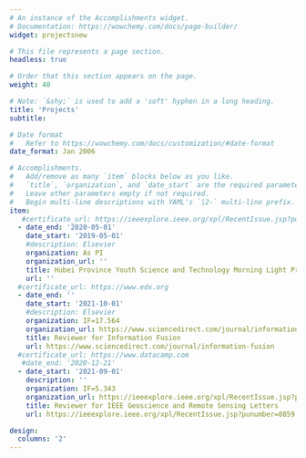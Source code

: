 ```yaml
---
# An instance of the Accomplishments widget.
# Documentation: https://wowchemy.com/docs/page-builder/
widget: projectsnew

# This file represents a page section.
headless: true

# Order that this section appears on the page.
weight: 40

# Note: `&shy;` is used to add a 'soft' hyphen in a long heading.
title: 'Projects'
subtitle:

# Date format
#   Refer to https://wowchemy.com/docs/customization/#date-format
date_format: Jan 2006

# Accomplishments.
#   Add/remove as many `item` blocks below as you like.
#   `title`, `organization`, and `date_start` are the required parameters.
#   Leave other parameters empty if not required.
#   Begin multi-line descriptions with YAML's `|2-` multi-line prefix.
item:
   #certificate_url: https://ieeexplore.ieee.org/xpl/RecentIssue.jsp?punumber=5962385
  - date_end: '2020-05-01'
    date_start: '2019-05-01'
    #description: Elsevier
    organization: As PI
    organization_url: ''
    title: Hubei Province Youth Science and Technology Morning Light Project
    url: ''
  #certificate_url: https://www.edx.org
  - date_end: ''
    date_start: '2021-10-01'
    #description: Elsevier
    organization: IF=17.564
    organization_url: https://www.sciencedirect.com/journal/information-fusion
    title: Reviewer for Information Fusion
    url: https://www.sciencedirect.com/journal/information-fusion
  #certificate_url: https://www.datacamp.com
   #date_end: '2020-12-21'
  - date_start: '2021-09-01'
    description: ''
    organization: IF=5.343
    organization_url: https://ieeexplore.ieee.org/xpl/RecentIssue.jsp?punumber=8859
    title: Reviewer for IEEE Geoscience and Remote Sensing Letters
    url: https://ieeexplore.ieee.org/xpl/RecentIssue.jsp?punumber=8859

design:
  columns: '2'
---
```

